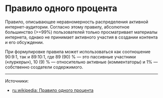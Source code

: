 # Правило одного процента  

Правило, описывающее неравномерность распределения активной интернет-аудитории. Согласно этому правилу, абсолютное большинство (>=99%) пользователей только просматривает материалы интернета, однако не принимает активного участия в создании контента и его обсуждении.

При формулировке правила может использоваться как соотношение 90:9:1, так и 89:10:1, где 89 (90) % — это пассивные участники («луркеры»), 10 (9) % — относительно активные (комментаторы) и 1% — собственно создатели содержимого.

---

Источники:

- [ru.wikipedia: Правило одного процента](https://ru.wikipedia.org/wiki/Правило_одного_процента)
